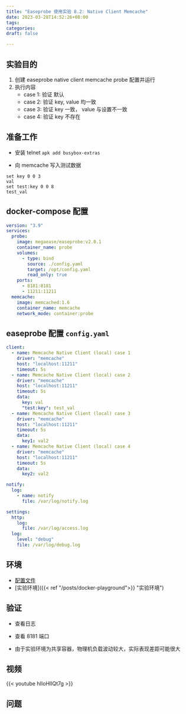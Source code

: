 ```yaml
---
title: "Easeprobe 使用实验 8.2: Native Client Memcache"
date: 2023-03-28T14:52:26+08:00
tags:
categories:
draft: false

---
```


## 实验目的

1. 创建 easeprobe native client memcache probe 配置并运行
2. 执行内容
    - case 1: 验证 默认
    - case 2: 验证 key, value 均一致
    - case 3: 验证 key 一致， value 与设置不一致
    - case 4: 验证 key 不存在

## 准备工作

- 安装 telnet 
    `apk add busybox-extras`

- 向 memcache 写入测试数据
```
set key 0 0 3
val
set test:key 0 0 8
test_val
```

## docker-compose 配置

```yaml
version: "3.9"
services:
  probe:
    image: megaease/easeprobe:v2.0.1
    container_name: probe
    volumes:
      - type: bind
        source: ./config.yaml
        target: /opt/config.yaml
        read_only: true
    ports:
      - 8181:8181
      - 11211:11211
  memcache:
    image: memcached:1.6
    container_name: memcache
    network_mode: container:probe
```

## easeprobe 配置 `config.yaml`

```yaml
client:
  - name: Memcache Native Client (local) case 1
    driver: "memcache"
    host: "localhost:11211"
    timeout: 5s
  - name: Memcache Native Client (local) case 2
    driver: "memcache"
    host: "localhost:11211"
    timeout: 5s
    data:        
      key: val  
      "test:key": test_val
  - name: Memcache Native Client (local) case 3
    driver: "memcache"
    host: "localhost:11211"
    timeout: 5s
    data:         
      key1: val2   
  - name: Memcache Native Client (local) case 4
    driver: "memcache"
    host: "localhost:11211"
    timeout: 5s
    data:         
      key2: val2   

notify:
  log:
    - name: notify
      file: /var/log/notify.log

settings:
  http:
    log:
      file: /var/log/access.log
  log:
    level: "debug"
    file: /var/log/debug.log
```

## 环境

- [配置文件](https://gist.github.com/5db6b869686ff3bd6680ff50e2bab14f.git)
- [实验环境]({{< ref "/posts/docker-playground">}} "实验环境")

## 验证

- 查看日志
- 查看 8181 端口

- 由于实验环境为共享容器，物理机负载波动较大，实际表现差距可能很大
## 视频

{{< youtube hIIoHlIQt7g >}}

## 问题